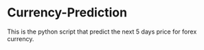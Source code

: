 # Currency-Prediction
This is the python script that predict the next 5 days price for forex currency.

